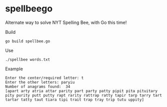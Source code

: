 # spellbeego

Alternate way to solve NYT Spelling Bee, with Go this time!

Build

```
go build spellbee.go
```

Use

```
./spellbee words.txt
```

Example

```
Enter the center/required letter: t
Enter the other letters: paryiu 
Number of anagrams found:  34
[apart arty atria attar parity part party patty pipit pita pituitary pity purity putt putty rapt rarity rattrap ratty tapir tarp tarry tart tartar tatty taut tiara tipi trait trap tray trip tutu uppity]
```
